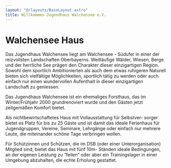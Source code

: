 ```yaml
---
layout: "@/layouts/BaseLayout.astro"
title: Willkommen Jugendhaus Walchensee e.V.
---
```


# Walchensee Haus

Das Jugendhaus Walchensee liegt am Walchensee - Südufer in einer der reizvollsten Landschaften Oberbayerns. Weitläufige Wälder, Wiesen, Berge und der herrliche See prägen den Charakter dieser einzigartigen Region. Sowohl dem sportlich Ambitionierten als auch dem etwas ruhigeren Naturell bieten sich vielfältige Möglichkeiten, sportlich tätig zu werden oder auch einfach nur einen wundervollen Aufenthalt in dieser einzigartigen Landschaft zu geniessen.

Das Jugendhaus Walchensee ist ein ehemaliges Forsthaus, das im Winter/Frühjahr 2000 grundrenoviert wurde und den Gästen jetzt zeitgemäßen Komfort bietet.

Als nichtbewirtschaftetes Haus mit Vollausstattung für Selbstver- sorger bietet es Platz für bis zu 25 Gäste und ist damit das ideale Ferienhaus für Jugendgruppen, Vereine, Seminare, Lehrgänge oder einfach nur mehrere Leute, die miteinander schöne Tage verbringen wollen.

Für Schützinnen und Schützen, die im DSB (oder einer Unterorganisation) Mitglied sind, bietet das Haus mit fünf 10m- Ständen ideale Bedingungen, an der eigenen Leistung zu “feilen” oder aber ein Trainingslager in einer Umgebung abzuhalten, die echte Erholung gestattet.
